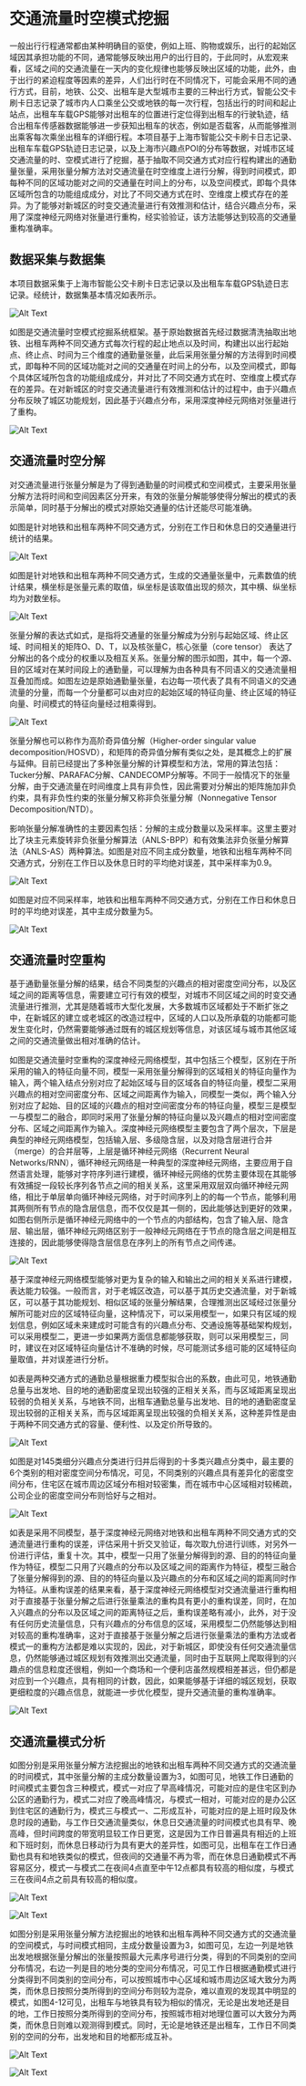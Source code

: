 交通流量时空模式挖掘
=============

一般出行行程通常都由某种明确目的驱使，例如上班、购物或娱乐，出行的起始区域因其承担功能的不同，通常能够反映出用户的出行目的，于此同时，从宏观来看，区域之间的交通流量在一天内的变化规律也能够反映出区域的功能，此外，由于出行的紧迫程度等因素的差异，人们出行时在不同情况下，可能会采用不同的通行方式，目前，地铁、公交、出租车是大型城市主要的三种出行方式，智能公交卡刷卡日志记录了城市内人口乘坐公交或地铁的每一次行程，包括出行的时间和起止站点，出租车车载GPS能够对出租车的位置进行定位得到出租车的行驶轨迹，结合出租车传感器数据能够进一步获知出租车的状态，例如是否载客，从而能够推测出乘客每次乘坐出租车的详细行程。本项目基于上海市智能公交卡刷卡日志记录、出租车车载GPS轨迹日志记录，以及上海市兴趣点POI的分布等数据，对城市区域交通流量的时、空模式进行了挖掘，基于抽取不同交通方式对应行程构建出的通勤量张量，采用张量分解方法对交通流量在时空维度上进行分解，得到时间模式，即每种不同的区域功能对之间的交通量在时间上的分布，以及空间模式，即每个具体区域所包含的功能组成成分，对比了不同交通方式在时、空维度上模式存在的差异。为了能够对新城区的时变交通流量进行有效推测和估计，结合兴趣点分布，采用了深度神经元网络对张量进行重构，经实验验证，该方法能够达到较高的交通量重构准确率。

数据采集与数据集
----

本项目数据采集于上海市智能公交卡刷卡日志记录以及出租车车载GPS轨迹日志记录。经统计，数据集基本情况如表所示。

![Alt Text](https://raw.githubusercontent.com/qiangsiwei/shanghai_transportation/master/figure/t1.png)

如图是交通流量时空模式挖掘系统框架。基于原始数据首先经过数据清洗抽取出地铁、出租车两种不同交通方式每次行程的起止地点以及时间，构建出以出行起始点、终止点、时间为三个维度的通勤量张量，此后采用张量分解的方法得到时间模式，即每种不同的区域功能对之间的交通量在时间上的分布，以及空间模式，即每个具体区域所包含的功能组成成分，并对比了不同交通方式在时、空维度上模式存在的差异。在对新城区的时变交通流量进行有效推测和估计的过程中，由于兴趣点分布反映了城区功能规划，因此基于兴趣点分布，采用深度神经元网络对张量进行了重构。

![Alt Text](https://raw.githubusercontent.com/qiangsiwei/shanghai_transportation/master/figure/system.png)

交通流量时空分解
----

对交通流量进行张量分解是为了得到通勤量的时间模式和空间模式，主要采用张量分解方法将时间和空间因素区分开来，有效的张量分解能够使得分解出的模式的表示简单，同时基于分解出的模式对原始交通量的估计还能尽可能准确。

如图是针对地铁和出租车两种不同交通方式，分别在工作日和休息日的交通量进行统计的结果。

![Alt Text](https://raw.githubusercontent.com/qiangsiwei/shanghai_transportation/master/figure/01.png)

如图是针对地铁和出租车两种不同交通方式，生成的交通量张量中，元素数值的统计结果，横坐标是张量元素的取值，纵坐标是该取值出现的频次，其中横、纵坐标均为对数坐标。

![Alt Text](https://raw.githubusercontent.com/qiangsiwei/shanghai_transportation/master/figure/02.png)

张量分解的表达式如式，是指将交通量的张量分解成为分别与起始区域、终止区域、时间相关的矩阵O、D、T，以及核张量C，核心张量（core tensor） 表达了分解出的各个成分的权重以及相互关系。张量分解的图示如图，其中，每一个源、目的区域对在某时间段上的通勤量，可以理解为由各种具有不同语义的交通流量相互叠加而成。如图左边是原始通勤量张量，右边每一项代表了具有不同语义的交通流量的分量，而每一个分量都可以由对应的起始区域的特征向量、终止区域的特征向量、时间模式的特征向量经过相乘得到。

![Alt Text](https://raw.githubusercontent.com/qiangsiwei/shanghai_transportation/master/figure/td.png)

张量分解也可以称作为高阶奇异值分解（Higher-order singular value decomposition/HOSVD），和矩阵的奇异值分解有类似之处，是其概念上的扩展与延伸。目前已经提出了多种张量分解的计算模型和方法，常用的算法包括：Tucker分解、PARAFAC分解、CANDECOMP分解等。不同于一般情况下的张量分解，由于交通流量在时间维度上具有非负性，因此需要对分解出的矩阵施加非负约束，具有非负性约束的张量分解又称非负张量分解（Nonnegative Tensor Decomposition/NTD）。

影响张量分解准确性的主要因素包括：分解的主成分数量以及采样率。这里主要对比了块主元素旋转非负张量分解算法（ANLS-BPP）和有效集法非负张量分解算法（ANLS-AS）两种算法。如图是对应不同主成分数量，地铁和出租车两种不同交通方式，分别在工作日以及休息日时的平均绝对误差，其中采样率为0.9。

![Alt Text](https://raw.githubusercontent.com/qiangsiwei/shanghai_transportation/master/figure/03.png)

如图是对应不同采样率，地铁和出租车两种不同交通方式，分别在工作日和休息日时的平均绝对误差，其中主成分数量为5。

![Alt Text](https://raw.githubusercontent.com/qiangsiwei/shanghai_transportation/master/figure/04.png)

交通流量时空重构
----

基于通勤量张量分解的结果，结合不同类型的兴趣点的相对密度空间分布，以及区域之间的距离等信息，需要建立可行有效的模型，对城市不同区域之间的时变交通流量进行推测，尤其是随着城市大型化发展，大多数城市区域都处于不断扩张之中，在新城区的建立或老城区的改造过程中，区域的人口以及所承载的功能都可能发生变化时，仍然需要能够通过既有的城区规划等信息，对该区域与城市其他区域之间的交通流量做出相对准确的估计。

如图是交通流量时空重构的深度神经元网络模型，其中包括三个模型，区别在于所采用的输入的特征向量不同，模型一采用张量分解得到的区域相关的特征向量作为输入，两个输入结点分别对应了起始区域与目的区域各自的特征向量，模型二采用兴趣点的相对空间密度分布、区域之间距离作为输入，同模型一类似，两个输入分别对应了起始、目的区域的兴趣点的相对空间密度分布的特征向量，模型三是模型一与模型二的融合，即同时采用了张量分解的特征向量以及兴趣点的相对空间密度分布、区域之间距离作为输入。深度神经元网络模型主要包含了两个层次，下层是典型的神经元网络模型，包括输入层、多级隐含层，以及对隐含层进行合并（merge）的合并层等，上层是循环神经元网络（Recurrent Neural Networks/RNN），循环神经元网络是一种典型的深度神经元网络，主要应用于自然语言处理，能够对字符序列进行建模，循环神经元网络的优势主要体现在其能够有效捕捉一段较长序列各节点之间的相关关系，这里采用双层双向循环神经元网络，相比于单层单向循环神经元网络，对于时间序列上的的每一个节点，能够利用其两侧所有节点的隐含层信息，而不仅仅是其一侧的，因此能够达到更好的效果，如图右侧所示是循环神经元网络中的一个节点的内部结构，包含了输入层、隐含层、输出层，循环神经元网络区别于一般神经元网络在于节点的隐含层之间是相互连接的，因此能够使得隐含层信息在序列上的所有节点之间传递。

![Alt Text](https://raw.githubusercontent.com/qiangsiwei/shanghai_transportation/master/figure/rnn.png)

基于深度神经元网络模型能够对更为复杂的输入和输出之间的相关关系进行建模，表达能力较强。一般而言，对于老城区改造，可以基于其历史交通流量，对于新城区，可以基于其功能规划、相似区域的张量分解结果，合理推测出区域经过张量分解所可能对应的区域特征向量，这种情况下，可以采用模型一，如果只有区域的规划信息，例如区域未来建成时可能含有的兴趣点分布、交通设施等基础架构规划，可以采用模型二，更进一步如果两方面信息都能够获取，则可以采用模型三，同时，建议在对区域特征向量估计不准确的时候，尽可能测试多组可能的区域特征向量取值，并对误差进行分析。

如表是两种交通方式的通勤总量根据重力模型拟合出的系数，由此可见，地铁通勤总量与出发地、目的地的通勤密度呈现出较强的正相关关系，而与区域距离呈现出较弱的负相关关系，与地铁不同，出租车通勤总量与出发地、目的地的通勤密度呈现出较弱的正相关关系，而与区域距离呈现出较强的负相关关系，这种差异性是由于两种不同交通方式的容量、便利性、以及定价所导致的。

![Alt Text](https://raw.githubusercontent.com/qiangsiwei/shanghai_transportation/master/figure/t2.png)

如图是对145类细分兴趣点分类进行归并后得到的十多类兴趣点分类中，最主要的6个类别的相对密度空间分布情况，可见，不同类别的兴趣点具有差异化的密度空间分布，住宅区在城市周边区域分布相对较密集，而在城市中心区域相对较稀疏，公司企业的密度空间分布则恰好与之相对。

![Alt Text](https://raw.githubusercontent.com/qiangsiwei/shanghai_transportation/master/figure/05.png)

如表是采用不同模型，基于深度神经元网络对地铁和出租车两种不同交通方式的交通流量进行重构的误差，评估采用十折交叉验证，每次取九份进行训练，对另外一份进行评估，重复十次。其中，模型一只用了张量分解得到的源、目的的特征向量作为特征，模型二只用了兴趣点的分布以及区域之间的距离作为特征，模型三融合了张量分解得到的源、目的的特征向量以及兴趣点的分布和区域之间的距离同时作为特征。从重构误差的结果来看，基于深度神经元网络模型对交通流量进行重构相对于直接基于张量分解之后进行张量乘法的重构具有更小的重构误差，同时，在加入兴趣点的分布以及区域之间的距离特征之后，重构误差略有减小，此外，对于没有任何历史流量信息，只有兴趣点的分布信息的区域，采用模型二仍然能够达到相对较高的重构准确率，这对于直接基于张量分解之后进行张量乘法的重构方法或者模式一的重构方法都是难以实现的，因此，对于新城区，即使没有任何交通流量信息，仍然能够通过城区规划有效推测出交通流量，同时由于互联网上爬取得到的兴趣点的信息粒度还很粗，例如一个商场和一个便利店虽然规模相差甚远，但仍都是对应到一个兴趣点，具有相同的计数，因此，如果能够基于详细的城区规划，获取更细粒度的兴趣点信息，就能进一步优化模型，提升交通流量的重构准确率。

![Alt Text](https://raw.githubusercontent.com/qiangsiwei/shanghai_transportation/master/figure/t3.png)

交通流量模式分析
----
如图分别是采用张量分解方法挖掘出的地铁和出租车两种不同交通方式的交通流量的时间模式，其中张量分解的主成分数量设置为3，如图可见，地铁工作日通勤的时间模式主要包含三种模式，模式一对应了早高峰情况，可能对应的是住宅区到办公区的通勤行为，模式二对应了晚高峰情况，与模式一相对，可能对应的是办公区到住宅区的通勤行为，模式三与模式一、二形成互补，可能对应的是上班时段及休息时段的通勤，与工作日交通流量类似，休息日交通流量的时间模式也具有早、晚高峰，但时间跨度的带宽明显较工作日更宽，这是因为工作日普遍具有相近的上班和下班时刻，而休息日移动行为具有更大的差异性，如图可见，出租车在工作日通勤也具有和地铁类似的模式，但夜间的交通量不再为零，而在休息日通勤模式不再容易区分，模式一与模式二在夜间4点直至中午12点都具有较高的相似度，与模式三在夜间4点之前具有较高的相似度。

![Alt Text](https://raw.githubusercontent.com/qiangsiwei/shanghai_transportation/master/figure/s1.png)

![Alt Text](https://raw.githubusercontent.com/qiangsiwei/shanghai_transportation/master/figure/s2.png)

如图分别是采用张量分解方法挖掘出的地铁和出租车两种不同交通方式的交通流量的空间模式，与时间模式相同，主成分数量设置为3，如图可见，左边一列是地铁出发地根据张量分解出的张量按照最大元素序号进行分类，得到的不同类别的空间分布情况，右边一列是目的地分类的空间分布情况，可见工作日根据通勤模式进行分类得到不同类别的空间分布，可以按照城市中心区域和城市周边区域大致分为两类，而休息日按照分类所得到的空间分布则较为混杂，难以直观的发现其中明显的模式，如图4-12可见，出租车与地铁具有较为相似的情况，无论是出发地还是目的地，工作日按照分类所得到的空间分布，按照城市相对地理位置可以大致分为两类，而休息日则难以观测得到模式。同时，无论是地铁还是出租车，工作日不同类别的空间的分布，出发地和目的地都形成互补。

![Alt Text](https://raw.githubusercontent.com/qiangsiwei/shanghai_transportation/master/figure/s3.png)

![Alt Text](https://raw.githubusercontent.com/qiangsiwei/shanghai_transportation/master/figure/s4.png)

